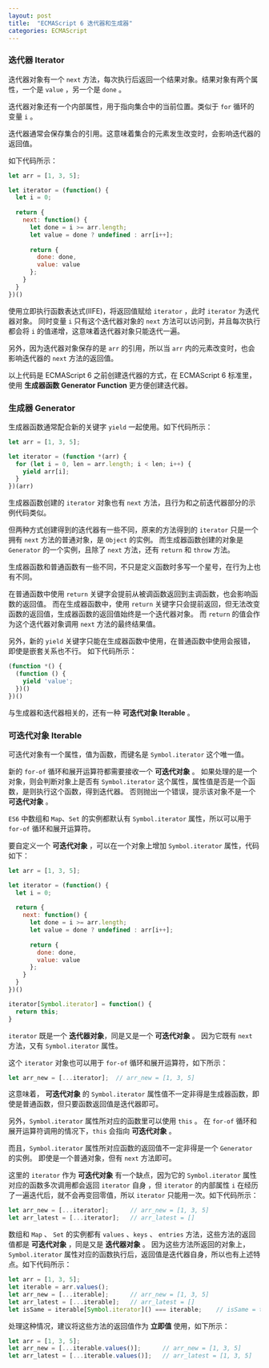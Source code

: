 ```yaml
---
layout: post
title:  "ECMAScript 6 迭代器和生成器"
categories: ECMAScript
---
```


### 迭代器 Iterator

迭代器对象有一个 `next` 方法，每次执行后返回一个结果对象。结果对象有两个属性，一个是 `value` ，另一个是 `done` 。

迭代器对象还有一个内部属性，用于指向集合中的当前位置。类似于 `for` 循环的变量 `i` 。

迭代器通常会保存集合的引用。这意味着集合的元素发生改变时，会影响迭代器的返回值。

如下代码所示：

```javascript
let arr = [1, 3, 5];

let iterator = (function() {
  let i = 0;
  
  return {
    next: function() {
      let done = i >= arr.length;
      let value = done ? undefined : arr[i++];
  
      return {
        done: done,
        value: value
      };
    }
  }
})()
```

使用立即执行函数表达式(IIFE)，将返回值赋给 `iterator` ，此时 `iterator` 为迭代器对象。
同时变量 `i` 只有这个迭代器对象的 `next` 方法可以访问到，并且每次执行都会将 `i` 的值递增，这意味着迭代器对象只能迭代一遍。

另外，因为迭代器对象保存的是 `arr` 的引用，所以当 `arr` 内的元素改变时，也会影响迭代器的 `next` 方法的返回值。

以上代码是 ECMAScript 6 之前创建迭代器的方式，在 ECMAScript 6 标准里，使用 **生成器函数 Generator Function** 更方便创建迭代器。

### 生成器 Generator

生成器函数通常配合新的关键字 `yield` 一起使用。如下代码所示：

```javascript
let arr = [1, 3, 5];

let iterator = (function *(arr) {
  for (let i = 0, len = arr.length; i < len; i++) {
    yield arr[i];
  }
})(arr)
```

生成器函数创建的 `iterator` 对象也有 `next` 方法，且行为和之前迭代器部分的示例代码类似。

但两种方式创建得到的迭代器有一些不同，原来的方法得到的 `iterator` 只是一个拥有 `next` 方法的普通对象，是 `Object` 的实例。
而生成器函数创建的对象是 `Generator` 的一个实例，且除了 `next` 方法，还有 `return` 和 `throw` 方法。

生成器函数和普通函数有一些不同，不只是定义函数时多写一个星号，在行为上也有不同。

在普通函数中使用 `return` 关键字会提前从被调函数返回到主调函数，也会影响函数的返回值。
而在生成器函数中，使用 `return` 关键字只会提前返回，但无法改变函数的返回值，生成器函数的返回值始终是一个迭代器对象。
而 `return` 的值会作为这个迭代器对象调用 `next` 方法的最终结果值。

另外，新的 `yield` 关键字只能在生成器函数中使用，在普通函数中使用会报错，即使是嵌套关系也不行。
如下代码所示：

```javascript
(function *() {
  (function () {
    yield 'value';
  })()
})()
```

与生成器和迭代器相关的，还有一种 **可迭代对象 Iterable** 。

### 可迭代对象 Iterable

可迭代对象有一个属性，值为函数，而键名是 `Symbol.iterator` 这个唯一值。

新的 `for-of` 循环和展开运算符都需要接收一个 **可迭代对象** 。
如果处理的是一个对象，则会判断对象上是否有 `Symbol.iterator` 这个属性，属性值是否是一个函数，是则执行这个函数，得到迭代器。
否则抛出一个错误，提示该对象不是一个 **可迭代对象** 。

`ES6` 中数组和 `Map`、`Set` 的实例都默认有 `Symbol.iterator` 属性，所以可以用于 `for-of` 循环和展开运算符。

要自定义一个 **可迭代对象** ，可以在一个对象上增加 `Symbol.iterator` 属性，代码如下：

```javascript
let arr = [1, 3, 5];

let iterator = (function() {
  let i = 0;
  
  return {
    next: function() {
      let done = i >= arr.length;
      let value = done ? undefined : arr[i++];
  
      return {
        done: done,
        value: value
      };
    }
  }
})()

iterator[Symbol.iterator] = function() {
  return this;
}
```

`iterator` 既是一个 **迭代器对象**，同是又是一个 **可迭代对象** 。
因为它既有 `next` 方法，又有 `Symbol.iterator` 属性。

这个 `iterator` 对象也可以用于 `for-of` 循环和展开运算符，如下所示：

```javascript
let arr_new = [...iterator];  // arr_new = [1, 3, 5]
```

这意味着， **可迭代对象** 的 `Symbol.iterator` 属性值不一定非得是生成器函数，即使是普通函数，但只要函数返回值是迭代器即可。

另外，`Symbol.iterator` 属性所对应的函数里可以使用 `this` 。
在 `for-of` 循环和展开运算符调用的情况下，`this` 会指向 **可迭代对象** 。

而且，`Symbol.iterator` 属性所对应函数的返回值不一定非得是一个 `Generator` 的实例。
即使是一个普通对象，但有 `next` 方法即可。

这里的 `iterator` 作为 **可迭代对象** 有一个缺点，因为它的 `Symbol.iterator` 属性对应的函数多次调用都会返回 `iterator` 自身 ，但 `iterator` 的内部属性 `i` 在经历了一遍迭代后，就不会再变回零值，所以 `iterator` 只能用一次。如下代码所示：

 ```javascript
let arr_new = [...iterator];      // arr_new = [1, 3, 5]
let arr_latest = [...iterator];   // arr_latest = []
 ```

数组和 `Map` 、 `Set` 的实例都有 `values` 、`keys` 、 `entries` 方法，这些方法的返回值都是 **可迭代对象** ，同是又是 **迭代器对象** 。
因为这些方法所返回的对象上，`Symbol.iterator` 属性对应的函数执行后，返回值是迭代器自身，所以也有上述特点。如下代码所示：

```javascript
let arr = [1, 3, 5];
let iterable = arr.values();
let arr_new = [...iterable];      // arr_new = [1, 3, 5]
let arr_latest = [...iterable];   // arr_latest = []
let isSame = iterable[Symbol.iterator]() === iterable;    // isSame = true
```

处理这种情况，建议将这些方法的返回值作为 **立即值** 使用，如下所示：

```javascript
let arr = [1, 3, 5];
let arr_new = [...iterable.values()];      // arr_new = [1, 3, 5]
let arr_latest = [...iterable.values()];   // arr_latest = [1, 3, 5]
```
